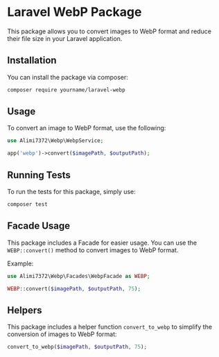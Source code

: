 # Laravel WebP Package

This package allows you to convert images to WebP format and reduce their file size in your Laravel application.

## Installation

You can install the package via composer:

```bash
composer require yourname/laravel-webp
```

## Usage
To convert an image to WebP format, use the following:
```php
use Alimi7372\Webp\WebpService;

app('webp')->convert($imagePath, $outputPath);
```
## Running Tests

To run the tests for this package, simply use:

```bash
composer test
```

## Facade Usage

This package includes a Facade for easier usage. You can use the `WEBP::convert()` method to convert images to WebP format.

Example:

```php
use Alimi7372\Webp\Facades\WebpFacade as WEBP;

WEBP::convert($imagePath, $outputPath, 75);
```

## Helpers

This package includes a helper function `convert_to_webp` to simplify the conversion of images to WebP format:

```php
convert_to_webp($imagePath, $outputPath, 75);
```